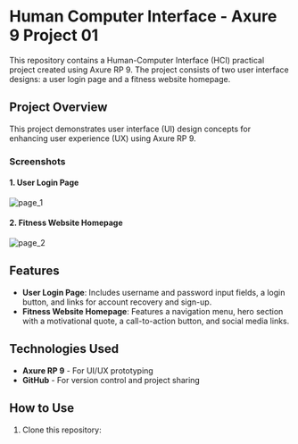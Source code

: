 # Human Computer Interface - Axure 9 Project 01

This repository contains a Human-Computer Interface (HCI) practical project created using Axure RP 9. The project consists of two user interface designs: a user login page and a fitness website homepage.

## Project Overview
This project demonstrates user interface (UI) design concepts for enhancing user experience (UX) using Axure RP 9.

### Screenshots
#### 1. User Login Page
![page_1](https://github.com/user-attachments/assets/50e1d54b-9301-4036-943a-440514813423)


#### 2. Fitness Website Homepage
![page_2](https://github.com/user-attachments/assets/6ab99f60-a8e7-4d69-b6a6-045ef8cf711e)


## Features
- **User Login Page**: Includes username and password input fields, a login button, and links for account recovery and sign-up.
- **Fitness Website Homepage**: Features a navigation menu, hero section with a motivational quote, a call-to-action button, and social media links.

## Technologies Used
- **Axure RP 9** - For UI/UX prototyping
- **GitHub** - For version control and project sharing

## How to Use
1. Clone this repository:
   ```bash
  
